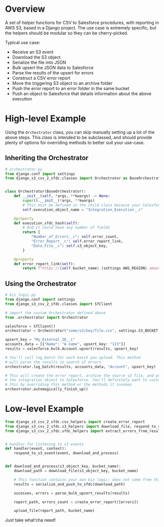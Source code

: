 # Overview

A set of helper functions for CSV to Salesforce procedures, with reporting in AWS S3, based in a Django project.
The use case is extremely specific, but the helpers should be modular so they can be cherry-picked.

Typical use case:

- Receive an S3 event
- Download the S3 object
- Serialize the file into JSON
- Bulk upsert the JSON data to Salesforce
- Parse the results of the upsert for errors
- Construct a CSV error report
- Move the triggering S3 object to an archive folder
- Push the error report to an error folder in the same bucket
- Push an object to Salesforce that details information about the above execution

# High-level Example

Using the `Orchestrator` class, you can skip manually setting up a lot of the above
steps. This class is intended to be subclassed, and should provide plenty of options
for overriding methods to better suit your use-case.

## Inheriting the Orchestrator

```python
# orchestrator.py
from django.conf import settings
from django_s3_csv_2_sfdc.classes import Orchestrator as BaseOrchestrator


class Orchestrator(BaseOrchestrator):
    def __init__(self, *args, **kwargs) -> None:
        super().__init__(*args, **kwargs)
        # This must be defined in the child class because your Salesforce object could be named anything
        self.execution_object_name = "Integration_Execution__c"

    @property
    def execution_sfdc_hash(self):
        # And it could have any number of fields
        return {
            "Number_of_Errors__c": self.error_count,
            "Error_Report__c": self.error_report_link,
            "Data_File__c": self.s3_object_key,
        }

    @property
    def error_report_link(self):
        return f"https://{self.bucket_name}.{settings.AWS_REGION}.amazonaws.com/{self.error_file_s3_key}"
```

## Using the Orchestrator

```python
# biz_logic.py
from django.conf import settings
from django_s3_csv_2_sfdc.classes import SfClient

# import the custom Orchestrator defined above
from .orchestrator import Orchestrator

salesforce = SfClient()
orchestrator = Orchestrator("some/s3/key/file.csv", settings.S3_BUCKET, sf_client=salesforce)

upsert_key = "My_External_ID__c"
accounts_data = [{"Name": "A name", upsert_key: "123"}]
results = salesforce.bulk.Account.upsert(results, upsert_key)

# You'll call log_batch for each batch you upload. This method
# will parse the results in search of errors
orchestrator.log_batch(results, accounts_data, "Account", upsert_key)

# This will create the error report, archive the source s3 file, and push
# the integration object to Salesforce. You'll definitely want to customize
# this by overriding this method or the methods it invokes
orchestrator.automagically_finish_up()
```

# Low-level Example

```python
from django_s3_csv_2_sfdc.csv_helpers import create_error_report
from django_s3_csv_2_sfdc.s3_helpers import download_file, respond_to_s3_event, upload_file
from django_s3_csv_2_sfdc.sfdc_helpers import extract_errors_from_results


# handler for listening to s3 events
def handler(event, context):
    respond_to_s3_event(event, download_and_process)


def download_and_process(s3_object_key, bucket_name):
    download_path = download_file(s3_object_key, bucket_name)

    # This function contains your own biz logic; does not come from this library
    results = serialize_and_push_to_sfdc(download_path)

    sucesses, errors = parse_bulk_upsert_results(results)

    report_path, errors_count = create_error_report([errors])

    upload_file(report_path, bucket_name)
```

Just take what'cha need!
